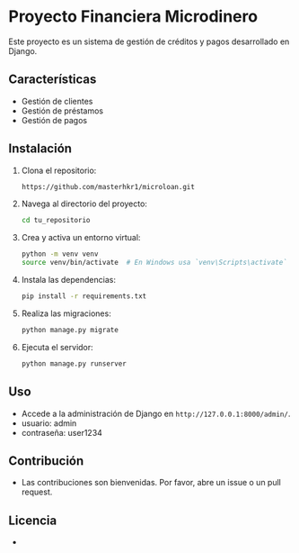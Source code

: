 # Proyecto Financiera Microdinero

Este proyecto es un sistema de gestión de créditos y pagos desarrollado en Django.

## Características

- Gestión de clientes
- Gestión de préstamos
- Gestión de pagos

## Instalación

1. Clona el repositorio:
    ```sh
    https://github.com/masterhkr1/microloan.git
    ```
2. Navega al directorio del proyecto:
    ```sh
    cd tu_repositorio
    ```
3. Crea y activa un entorno virtual:
    ```sh
    python -m venv venv
    source venv/bin/activate  # En Windows usa `venv\Scripts\activate`
    ```
4. Instala las dependencias:
    ```sh
    pip install -r requirements.txt
    ```
5. Realiza las migraciones:
    ```sh
    python manage.py migrate
    ```
6. Ejecuta el servidor:
    ```sh
    python manage.py runserver
    ```

## Uso

- Accede a la administración de Django en `http://127.0.0.1:8000/admin/`.
- usuario: admin
- contraseña: user1234

## Contribución

- Las contribuciones son bienvenidas. Por favor, abre un issue o un pull request.

## Licencia

- 

